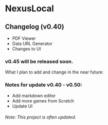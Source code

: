 # NexusLocal
## Changelog (v0.40)
- PDF Viewer
- Data URL Generator
- Changes to UI

### v0.45 will be released soon.
What I plan to add and change in the near future: 

### Notes for update v0.40 - v0.50:
- Add markdown editor
- Add more games from Scratch
- Update UI

###### Note: This project is often updated.
